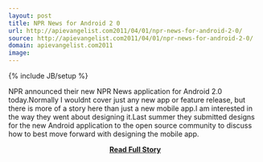 ```yaml
---
layout: post
title: NPR News for Android 2 0
url: http://apievangelist.com2011/04/01/npr-news-for-android-2-0/
source: http://apievangelist.com2011/04/01/npr-news-for-android-2-0/
domain: apievangelist.com2011
image: 
---
```

{% include JB/setup %}<p>NPR announced their new NPR News application for Android 2.0 today.Normally I wouldnt cover just any new app or feature release, but there is more of a story here than just a new mobile app.I am interested in the way they went about designing it.Last summer they submitted designs for the new Android application to the open source community to discuss how to best move forward with designing the mobile app.</p>
<center><p><a href="http://apievangelist.com2011/04/01/npr-news-for-android-2-0/" style='padding:25px; font-sze:18px; font-weight: bold;'>Read Full Story</a></p></center>
